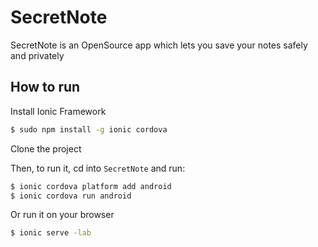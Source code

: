 # SecretNote
SecretNote is an OpenSource app which lets you save your notes safely and privately

## How to run

Install Ionic Framework
```bash
$ sudo npm install -g ionic cordova
```
Clone the project

Then, to run it, cd into `SecretNote` and run:

```bash
$ ionic cordova platform add android
$ ionic cordova run android
```
Or run it on your browser
```bash
$ ionic serve -lab
```

